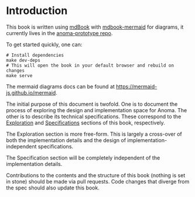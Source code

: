 # Introduction

This book is written using [mdBook](https://rust-lang.github.io/mdBook/) with [mdbook-mermaid](https://github.com/badboy/mdbook-mermaid) for diagrams, it currently lives in the [anoma-prototype repo](https://github.com/heliaxdev/anoma-prototype).

To get started quickly, one can:

```shell
# Install dependencies
make dev-deps
# This will open the book in your default browser and rebuild on changes
make serve
```

The mermaid diagrams docs can be found at <https://mermaid-js.github.io/mermaid>.

The initial purpose of this document is twofold. One is to document the process of exploring the design and implementation space for Anoma. The other is to describe its technical specifications. These correspond to the [Exploration](./explore) and [Specifications](./specs) sections of this book, respectively.

The Exploration section is more free-form. This is largely a cross-over of both the implementation details and the design of implementation-independent specifications.

The Specification section will be completely independent of the implementation details.

Contributions to the contents and the structure of this book (nothing is set in stone) should be made via pull requests. Code changes that diverge from the spec should also update this book.
